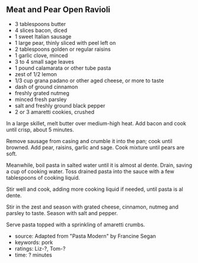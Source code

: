 Meat and Pear Open Ravioli
--------------------------

- 3 tablespoons butter
- 4 slices bacon, diced
- 1 sweet Italian sausage
- 1 large pear, thinly sliced with peel left on
- 2 tablespoons golden or regular raisins
- 1 garlic clove, minced
- 3 to 4 small sage leaves
- 1 pound calamarata or other tube pasta
- zest of 1/2 lemon
- 1/3 cup grana padano or other aged cheese, or more to taste
- dash of ground cinnamon
- freshly grated nutmeg
- minced fresh parsley
- salt and freshly ground black pepper
- 2 or 3 amaretti cookies, crushed

In a large skillet, melt butter over medium-high heat. Add bacon and
cook until crisp, about 5 minutes.

Remove sausage from casing and crumble it into the pan; cook until
browned. Add pear, raisins, garlic and sage. Cook mixture until pears
are soft.

Meanwhile, boil pasta in salted water until it is almost al
dente. Drain, saving a cup of cooking water. Toss drained pasta into
the sauce with a few tablespoons of cooking liquid.

Stir well and cook, adding more cooking liquid if needed, until pasta
is al dente.

Stir in the zest and season with grated cheese, cinnamon, nutmeg and
parsley to taste. Season with salt and pepper.

Serve pasta topped with a sprinkling of amaretti crumbs.

- source: Adapted from "Pasta Modern" by Francine Segan
- keywords: pork
- ratings: Liz-?, Tom-?
- time: ? minutes
